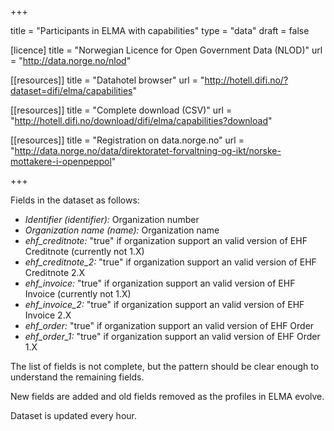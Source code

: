 +++

title = "Participants in ELMA with capabilities"
type = "data"
draft = false

[licence]
title = "Norwegian Licence for Open Government Data (NLOD)"
url = "http://data.norge.no/nlod"

[[resources]]
title = "Datahotel browser"
url = "http://hotell.difi.no/?dataset=difi/elma/capabilities"

[[resources]]
title = "Complete download (CSV)"
url = "http://hotell.difi.no/download/difi/elma/capabilities?download"

[[resources]]
title = "Registration on data.norge.no"
url = "http://data.norge.no/data/direktoratet-forvaltning-og-ikt/norske-mottakere-i-openpeppol"

+++

Fields in the dataset as follows:

* *Identifier (identifier):* Organization number
* *Organization name (name):* Organization name
* *ehf_creditnote:* "true" if organization support an valid version of EHF Creditnote (currently not 1.X)
* *ehf_creditnote_2:* "true" if organization support an valid version of EHF Creditnote 2.X
* *ehf_invoice:* "true" if organization support an valid version of EHF Invoice (currently not 1.X)
* *ehf_invoice_2:* "true" if organization support an valid version of EHF Invoice 2.X
* *ehf_order:* "true" if organization support an valid version of EHF Order
* *ehf_order_1:* "true" if organization support an valid version of EHF Order 1.X

The list of fields is not complete, but the pattern should be clear enough to understand the remaining fields.

New fields are added and old fields removed as the profiles in ELMA evolve.

Dataset is updated every hour.
